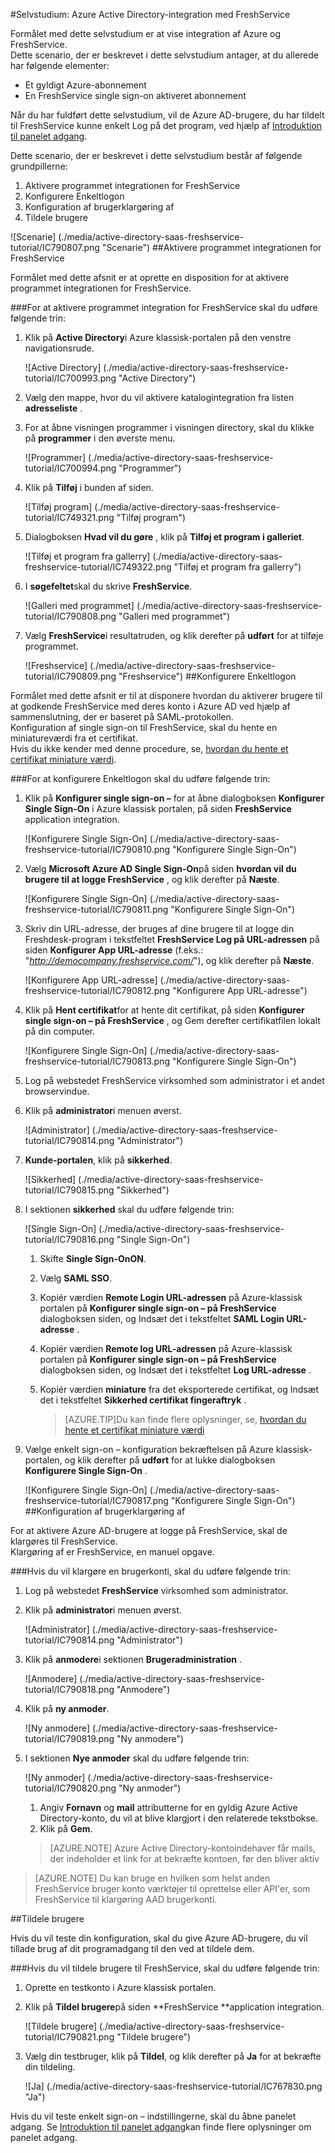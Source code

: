 <properties 
    pageTitle="Selvstudium: Azure Active Directory-integration med FreshService | Microsoft Azure" 
    description="Lær, hvordan du bruger FreshService med Azure Active Directory til at aktivere enkeltlogon, automatiseret klargøring og mere!" 
    services="active-directory" 
    authors="jeevansd"  
    documentationCenter="na" 
    manager="femila"/>
<tags 
    ms.service="active-directory" 
    ms.devlang="na" 
    ms.topic="article" 
    ms.tgt_pltfrm="na" 
    ms.workload="identity" 
    ms.date="09/29/2016" 
    ms.author="jeedes" />

#<a name="tutorial-azure-active-directory-integration-with-freshservice"></a>Selvstudium: Azure Active Directory-integration med FreshService
  
Formålet med dette selvstudium er at vise integration af Azure og FreshService.  
Dette scenario, der er beskrevet i dette selvstudium antager, at du allerede har følgende elementer:

-   Et gyldigt Azure-abonnement
-   En FreshService single sign-on aktiveret abonnement
  
Når du har fuldført dette selvstudium, vil de Azure AD-brugere, du har tildelt til FreshService kunne enkelt Log på det program, ved hjælp af [Introduktion til panelet adgang](active-directory-saas-access-panel-introduction.md).
  
Dette scenario, der er beskrevet i dette selvstudium består af følgende grundpillerne:

1.  Aktivere programmet integrationen for FreshService
2.  Konfigurere Enkeltlogon
3.  Konfiguration af brugerklargøring af
4.  Tildele brugere

![Scenarie] (./media/active-directory-saas-freshservice-tutorial/IC790807.png "Scenarie")
##<a name="enabling-the-application-integration-for-freshservice"></a>Aktivere programmet integrationen for FreshService
  
Formålet med dette afsnit er at oprette en disposition for at aktivere programmet integrationen for FreshService.

###<a name="to-enable-the-application-integration-for-freshservice-perform-the-following-steps"></a>For at aktivere programmet integration for FreshService skal du udføre følgende trin:

1.  Klik på **Active Directory**i Azure klassisk-portalen på den venstre navigationsrude.

    ![Active Directory] (./media/active-directory-saas-freshservice-tutorial/IC700993.png "Active Directory")

2.  Vælg den mappe, hvor du vil aktivere katalogintegration fra listen **adresseliste** .

3.  For at åbne visningen programmer i visningen directory, skal du klikke på **programmer** i den øverste menu.

    ![Programmer] (./media/active-directory-saas-freshservice-tutorial/IC700994.png "Programmer")

4.  Klik på **Tilføj** i bunden af siden.

    ![Tilføj program] (./media/active-directory-saas-freshservice-tutorial/IC749321.png "Tilføj program")

5.  Dialogboksen **Hvad vil du gøre** , klik på **Tilføj et program i galleriet**.

    ![Tilføj et program fra gallerry] (./media/active-directory-saas-freshservice-tutorial/IC749322.png "Tilføj et program fra gallerry")

6.  I **søgefeltet**skal du skrive **FreshService**.

    ![Galleri med programmet] (./media/active-directory-saas-freshservice-tutorial/IC790808.png "Galleri med programmet")

7.  Vælg **FreshService**i resultatruden, og klik derefter på **udført** for at tilføje programmet.

    ![Freshservice] (./media/active-directory-saas-freshservice-tutorial/IC790809.png "Freshservice")
##<a name="configuring-single-sign-on"></a>Konfigurere Enkeltlogon
  
Formålet med dette afsnit er til at disponere hvordan du aktiverer brugere til at godkende FreshService med deres konto i Azure AD ved hjælp af sammenslutning, der er baseret på SAML-protokollen.  
Konfiguration af single sign-on til FreshService, skal du hente en miniatureværdi fra et certifikat.  
Hvis du ikke kender med denne procedure, se, [hvordan du hente et certifikat miniature værdi](http://youtu.be/YKQF266SAxI).

###<a name="to-configure-single-sign-on-perform-the-following-steps"></a>For at konfigurere Enkeltlogon skal du udføre følgende trin:

1.  Klik på **Konfigurer single sign-on –** for at åbne dialogboksen **Konfigurer Single Sign-On** i Azure klassisk portalen, på siden **FreshService** application integration.

    ![Konfigurere Single Sign-On] (./media/active-directory-saas-freshservice-tutorial/IC790810.png "Konfigurere Single Sign-On")

2.  Vælg **Microsoft Azure AD Single Sign-On**på siden **hvordan vil du brugere til at logge FreshService** , og klik derefter på **Næste**.

    ![Konfigurere Single Sign-On] (./media/active-directory-saas-freshservice-tutorial/IC790811.png "Konfigurere Single Sign-On")

3.  Skriv din URL-adresse, der bruges af dine brugere til at logge din Freshdesk-program i tekstfeltet **FreshService Log på URL-adressen** på siden **Konfigurer App URL-adresse** (f.eks.: "*http://democompany.freshservice.com/*"), og klik derefter på **Næste**.

    ![Konfigurere App URL-adresse] (./media/active-directory-saas-freshservice-tutorial/IC790812.png "Konfigurere App URL-adresse")

4.  Klik på **Hent certifikat**for at hente dit certifikat, på siden **Konfigurer single sign-on – på FreshService** , og Gem derefter certifikatfilen lokalt på din computer.

    ![Konfigurere Single Sign-On] (./media/active-directory-saas-freshservice-tutorial/IC790813.png "Konfigurere Single Sign-On")

5.  Log på webstedet FreshService virksomhed som administrator i et andet browservindue.

6.  Klik på **administrator**i menuen øverst.

    ![Administrator] (./media/active-directory-saas-freshservice-tutorial/IC790814.png "Administrator")

7.  **Kunde-portalen**, klik på **sikkerhed**.

    ![Sikkerhed] (./media/active-directory-saas-freshservice-tutorial/IC790815.png "Sikkerhed")

8.  I sektionen **sikkerhed** skal du udføre følgende trin:

    ![Single Sign-On] (./media/active-directory-saas-freshservice-tutorial/IC790816.png "Single Sign-On")

    1.  Skifte **Single Sign-OnON**.
    2.  Vælg **SAML SSO**.
    3.  Kopiér værdien **Remote Login URL-adressen** på Azure-klassisk portalen på **Konfigurer single sign-on – på FreshService** dialogboksen siden, og Indsæt det i tekstfeltet **SAML Login URL-adresse** .
    4.  Kopiér værdien **Remote log URL-adressen** på Azure-klassisk portalen på **Konfigurer single sign-on – på FreshService** dialogboksen siden, og Indsæt det i tekstfeltet **Log URL-adresse** .
    5.  Kopiér værdien **miniature** fra det eksporterede certifikat, og Indsæt det i tekstfeltet **Sikkerhed certifikat fingeraftryk** .
    
        >[AZURE.TIP]Du kan finde flere oplysninger, se, [hvordan du hente et certifikat miniature værdi](http://youtu.be/YKQF266SAxI)

9.  Vælge enkelt sign-on – konfiguration bekræftelsen på Azure klassisk-portalen, og klik derefter på **udført** for at lukke dialogboksen **Konfigurere Single Sign-On** .

    ![Konfigurere Single Sign-On] (./media/active-directory-saas-freshservice-tutorial/IC790817.png "Konfigurere Single Sign-On")
##<a name="configuring-user-provisioning"></a>Konfiguration af brugerklargøring af
  
For at aktivere Azure AD-brugere at logge på FreshService, skal de klargøres til FreshService.  
Klargøring af er FreshService, en manuel opgave.

###<a name="to-provision-a-user-accounts-perform-the-following-steps"></a>Hvis du vil klargøre en brugerkonti, skal du udføre følgende trin:

1.  Log på webstedet **FreshService** virksomhed som administrator.

2.  Klik på **administrator**i menuen øverst.

    ![Administrator] (./media/active-directory-saas-freshservice-tutorial/IC790814.png "Administrator")

3.  Klik på **anmodere**i sektionen **Brugeradministration** .

    ![Anmodere] (./media/active-directory-saas-freshservice-tutorial/IC790818.png "Anmodere")

4.  Klik på **ny anmoder**.

    ![Ny anmodere] (./media/active-directory-saas-freshservice-tutorial/IC790819.png "Ny anmodere")

5.  I sektionen **Nye anmoder** skal du udføre følgende trin:

    ![Ny anmoder] (./media/active-directory-saas-freshservice-tutorial/IC790820.png "Ny anmoder")

    1.  Angiv **Fornavn** og **mail** attributterne for en gyldig Azure Active Directory-konto, du vil at blive klargjort i den relaterede tekstbokse.
    2.  Klik på **Gem**.

    >[AZURE.NOTE] Azure Active Directory-kontoindehaver får mails, der indeholder et link for at bekræfte kontoen, før den bliver aktiv

>[AZURE.NOTE] Du kan bruge en hvilken som helst anden FreshService bruger konto værktøjer til oprettelse eller API'er, som FreshService til klargøring AAD brugerkonti.

##<a name="assigning-users"></a>Tildele brugere
  
Hvis du vil teste din konfiguration, skal du give Azure AD-brugere, du vil tillade brug af dit programadgang til den ved at tildele dem.

###<a name="to-assign-users-to-freshservice-perform-the-following-steps"></a>Hvis du vil tildele brugere til FreshService, skal du udføre følgende trin:

1.  Oprette en testkonto i Azure klassisk portalen.

2.  Klik på **Tildel brugere**på siden **FreshService **application integration.

    ![Tildele brugere] (./media/active-directory-saas-freshservice-tutorial/IC790821.png "Tildele brugere")

3.  Vælg din testbruger, klik på **Tildel**, og klik derefter på **Ja** for at bekræfte din tildeling.

    ![Ja] (./media/active-directory-saas-freshservice-tutorial/IC767830.png "Ja")
  
Hvis du vil teste enkelt sign-on – indstillingerne, skal du åbne panelet adgang. Se [Introduktion til panelet adgang](active-directory-saas-access-panel-introduction.md)kan finde flere oplysninger om panelet adgang.